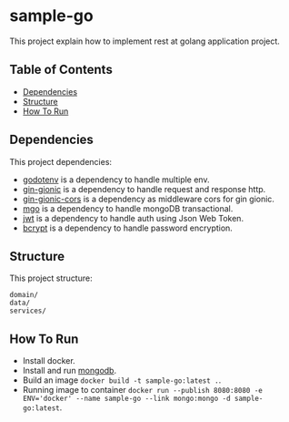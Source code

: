 # sample-go

This project explain how to implement rest at golang application project.

## Table of Contents

- [Dependencies](#dependencies)
- [Structure](#structure)
- [How To Run](#how-to-run)

## Dependencies

This project dependencies:

* [godotenv](https://github.com/joho/godotenv) is a dependency to handle multiple env.
* [gin-gionic](https://github.com/gin-gonic/gin) is a dependency to handle request and response http.
* [gin-gionic-cors](https://github.com/gin-contrib/cors) is a dependency as middleware cors for gin gionic.
* [mgo](https://gopkg.in/mgo.v2) is a dependency to handle mongoDB transactional.
* [jwt](https://github.com/dgrijalva/jwt-go) is a dependency to handle auth using Json Web Token.
* [bcrypt](https://golang.org/x/crypto/bcrypt) is a dependency to handle password encryption.

## Structure

This project structure:

```
domain/
data/
services/
```

## How To Run

* Install docker.
* Install and run [mongodb](https://docs.mongodb.com/manual/).
* Build an image `docker build -t sample-go:latest .`.
* Running image to container `docker run --publish 8080:8080 -e ENV='docker' --name sample-go --link mongo:mongo -d sample-go:latest`.